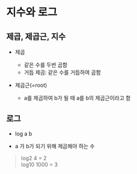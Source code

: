 # 지수와 로그

## 제곱, 제곱근, 지수

- 제곱
  - 같은 수를 두번 곱함
  - 거듭 제곰: 같은 수를 거듭하여 곱함

- 제곱근(=root)
  - a를 제곱하여 b가 될 때 a를 b의 제곱근이라고 함


## 로그

- log a b 

- a 가 b가 되기 위해 제곱해야 하는 수

> log2 4  = 2   
> log10 1000 = 3



